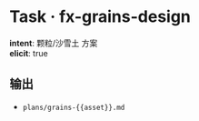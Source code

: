 # Task · fx-grains-design

**intent**: 颗粒/沙雪土 方案  
**elicit**: true

## 输出

- `plans/grains-{{asset}}.md`
